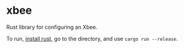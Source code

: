 # xbee
Rust library for configuring an Xbee.


To run, [install rust](https://www.rustup.rs/), go to the directory, and use `cargo run --release`.
